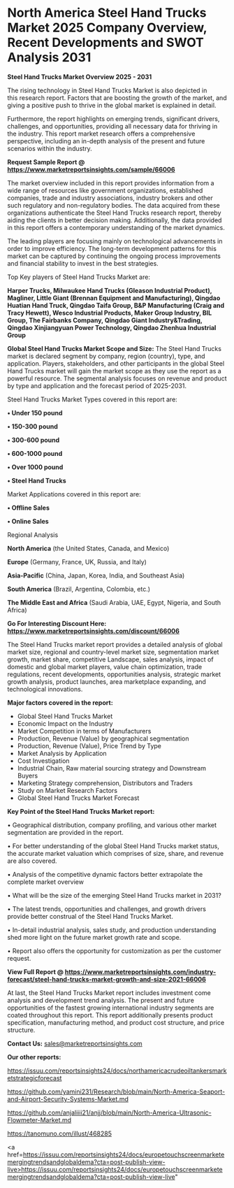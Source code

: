 # North America Steel Hand Trucks Market 2025 Company Overview, Recent Developments and SWOT Analysis 2031

<Strong> Steel Hand Trucks Market Overview 2025 - 2031</strong>

The rising technology in Steel Hand Trucks Market is also depicted in this research report. Factors that are boosting the growth of the market, and giving a positive push to thrive in the global market is explained in detail.

Furthermore, the report highlights on emerging trends, significant drivers, challenges, and opportunities, providing all necessary data for thriving in the industry. This report market research offers a comprehensive perspective, including an in-depth analysis of the present and future scenarios within the industry.

<strong>Request Sample Report @ <a href=https://www.marketreportsinsights.com/sample/66006>https://www.marketreportsinsights.com/sample/66006</a></strong>

The market overview included in this report provides information from a wide range of resources like government organizations, established companies, trade and industry associations, industry brokers and other such regulatory and non-regulatory bodies. The data acquired from these organizations authenticate the Steel Hand Trucks research report, thereby aiding the clients in better decision making. Additionally, the data provided in this report offers a contemporary understanding of the market dynamics.

The leading players are focusing mainly on technological advancements in order to improve efficiency. The long-term development patterns for this market can be captured by continuing the ongoing process improvements and financial stability to invest in the best strategies.

Top Key players of Steel Hand Trucks Market are:

<strong>Harper Trucks, Milwaukee Hand Trucks (Gleason Industrial Product), Magliner, Little Giant (Brennan Equipment and Manufacturing), Qingdao Huatian Hand Truck, Qingdao Taifa Group, B&P Manufacturing (Craig and Tracy Hewett), Wesco Industrial Products, Maker Group Industry, BIL Group, The Fairbanks Company, Qingdao Giant Industry&Trading, Qingdao Xinjiangyuan Power Technology, Qingdao Zhenhua Industrial Group</strong>

<strong><b>Global Steel Hand Trucks Market Scope and Size:</b></strong>
The Steel Hand Trucks market is declared segment by company, region (country), type, and application. Players, stakeholders, and other participants in the global Steel Hand Trucks market will gain the market scope as they use the report as a powerful resource. The segmental analysis focuses on revenue and product by type and application and the forecast period of 2025-2031.

Steel Hand Trucks Market Types covered in this report are:

<strong>• Under 150 pound

• 150-300 pound

• 300-600 pound

• 600-1000 pound

• Over 1000 pound

• Steel Hand Trucks</strong>

Market Applications covered in this report are:

<strong>• Offline Sales

• Online Sales</strong> 

Regional Analysis

<strong>North America</strong> (the United States, Canada, and Mexico)

<strong>Europe</strong> (Germany, France, UK, Russia, and Italy)

<strong>Asia-Pacific</strong> (China, Japan, Korea, India, and Southeast Asia)

<strong>South America</strong> (Brazil, Argentina, Colombia, etc.)

<strong>The Middle East and Africa</strong> (Saudi Arabia, UAE, Egypt, Nigeria, and South Africa)

<strong>Go For Interesting Discount Here: <a href=https://www.marketreportsinsights.com/discount/66006>https://www.marketreportsinsights.com/discount/66006</a></strong>

The Steel Hand Trucks market report provides a detailed analysis of global market size, regional and country-level market size, segmentation market growth, market share, competitive Landscape, sales analysis, impact of domestic and global market players, value chain optimization, trade regulations, recent developments, opportunities analysis, strategic market growth analysis, product launches, area marketplace expanding, and technological innovations.

<strong><b>Major factors covered in the report:</b></strong>
<ul>
  <li>Global Steel Hand Trucks Market </li>
  <li>Economic Impact on the Industry</li>
  <li>Market Competition in terms of Manufacturers</li>
  <li>Production, Revenue (Value) by geographical segmentation</li>
  <li>Production, Revenue (Value), Price Trend by Type</li>
  <li>Market Analysis by Application</li>
  <li>Cost Investigation</li>
  <li>Industrial Chain, Raw material sourcing strategy and Downstream Buyers</li>
  <li>Marketing Strategy comprehension, Distributors and Traders</li>
  <li>Study on Market Research Factors</li>
  <li>Global Steel Hand Trucks Market Forecast</li>
</ul>

<strong><b>Key Point of the Steel Hand Trucks Market report:</b></strong>

• Geographical distribution, company profiling, and various other market segmentation are provided in the report.

• For better understanding of the global Steel Hand Trucks market status, the accurate market valuation which comprises of size, share, and revenue are also covered.

• Analysis of the competitive dynamic factors better extrapolate the complete market overview

• What will be the size of the emerging Steel Hand Trucks market in 2031?

• The latest trends, opportunities and challenges, and growth drivers provide better construal of the Steel Hand Trucks Market.

• In-detail industrial analysis, sales study, and production understanding shed more light on the future market growth rate and scope.

• Report also offers the opportunity for customization as per the customer request.

<strong><b>View Full Report @ <a href=https://www.marketreportsinsights.com/industry-forecast/steel-hand-trucks-market-growth-and-size-2021-66006>https://www.marketreportsinsights.com/industry-forecast/steel-hand-trucks-market-growth-and-size-2021-66006</a></b></strong>


At last, the Steel Hand Trucks Market report includes investment come analysis and development trend analysis. The present and future opportunities of the fastest growing international industry segments are coated throughout this report. This report additionally presents product specification, manufacturing method, and product cost structure, and price structure.

<strong>Contact Us:</strong>
sales@marketreportsinsights.com

<strong>Our other reports:</strong>

<a href=https://issuu.com/reportsinsights24/docs/northamericacrudeoiltankersmarketstrategicforecast>https://issuu.com/reportsinsights24/docs/northamericacrudeoiltankersmarketstrategicforecast</a>

<a href=https://github.com/yamini231/Research/blob/main/North-America-Seaport-and-Airport-Security-Systems-Market.md>https://github.com/yamini231/Research/blob/main/North-America-Seaport-and-Airport-Security-Systems-Market.md</a>

<a href=https://github.com/anjaliiii21/anjj/blob/main/North-America-Ultrasonic-Flowmeter-Market.md>https://github.com/anjaliiii21/anjj/blob/main/North-America-Ultrasonic-Flowmeter-Market.md</a>

<a href=https://tanomuno.com/illust/468285>https://tanomuno.com/illust/468285</a>

<a href=https://issuu.com/reportsinsights24/docs/europetouchscreenmarketemergingtrendsandglobaldema?cta=post-publish-view-live>https://issuu.com/reportsinsights24/docs/europetouchscreenmarketemergingtrendsandglobaldema?cta=post-publish-view-live</a>"
